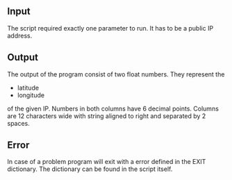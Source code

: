 ## Input

The script required exactly one parameter to run.
It has to be a public IP address.

## Output

The output of the program consist of two float numbers.
They represent the
- latitude
- longitude

of the given IP.
Numbers in both columns have 6 decimal points.
Columns are 12 characters wide with string aligned to right and separated by 2 spaces.

## Error
In case of a problem program will exit with a error defined in the EXIT dictionary.
The dictionary can be found in the script itself.
